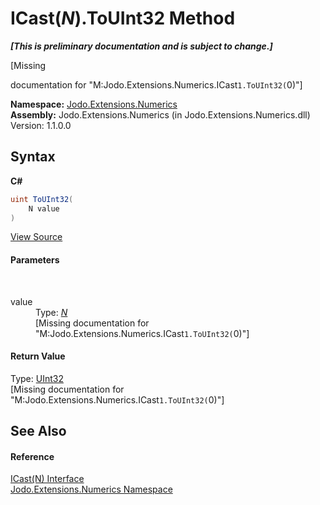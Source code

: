 # ICast(*N*).ToUInt32 Method 
 _**\[This is preliminary documentation and is subject to change.\]**_

\[Missing <summary> documentation for "M:Jodo.Extensions.Numerics.ICast`1.ToUInt32(`0)"\]

**Namespace:**&nbsp;<a href="N_Jodo_Extensions_Numerics">Jodo.Extensions.Numerics</a><br />**Assembly:**&nbsp;Jodo.Extensions.Numerics (in Jodo.Extensions.Numerics.dll) Version: 1.1.0.0

## Syntax

**C#**<br />
``` C#
uint ToUInt32(
	N value
)
```

<a href="https://github.com/JosephJShort/Jodo.Extensions/blob/main/src/Jodo.Extensions.Numerics/ICast.cs" rel="noopener noreferrer" title="View the source code">View Source</a><br />

#### Parameters
&nbsp;<dl><dt>value</dt><dd>Type: <a href="T_Jodo_Extensions_Numerics_ICast_1">*N*</a><br />\[Missing <param name="value"/> documentation for "M:Jodo.Extensions.Numerics.ICast`1.ToUInt32(`0)"\]</dd></dl>

#### Return Value
Type: <a href="https://docs.microsoft.com/dotnet/api/system.uint32" target="_blank" rel="noopener noreferrer">UInt32</a><br />\[Missing <returns> documentation for "M:Jodo.Extensions.Numerics.ICast`1.ToUInt32(`0)"\]

## See Also


#### Reference
<a href="T_Jodo_Extensions_Numerics_ICast_1">ICast(N) Interface</a><br /><a href="N_Jodo_Extensions_Numerics">Jodo.Extensions.Numerics Namespace</a><br />